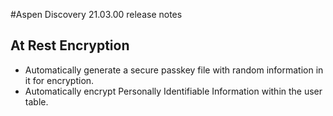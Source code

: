 #Aspen Discovery 21.03.00 release notes

## At Rest Encryption
- Automatically generate a secure passkey file with random information in it for encryption.
- Automatically encrypt Personally Identifiable Information within the user table.